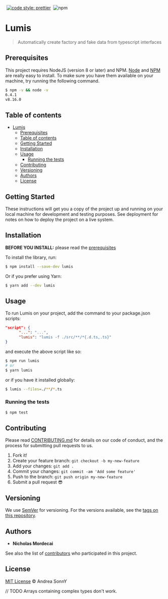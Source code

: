[![<megmut>](https://circleci.com/gh/megmut/lumis.svg?style=svg)](https://app.circleci.com/pipelines/github/megmut/lumis?branch=master)
[![code style: prettier](https://img.shields.io/badge/code_style-prettier-ff69b4.svg?style=flat-square)](https://github.com/prettier/prettier)
[![<typescript>](https://badgen.net/badge/typescript/strict%20%F0%9F%92%AA/blue?icon=typescript)](https://www.typescriptlang.org/)
![npm](https://img.shields.io/npm/v/lumis?style=flat-square)

# Lumis

> Automatically create factory and fake data from typescript interfaces

## Prerequisites

This project requires NodeJS (version 8 or later) and NPM.
[Node](http://nodejs.org/) and [NPM](https://npmjs.org/) are really easy to install.
To make sure you have them available on your machine,
try running the following command.

```sh
$ npm -v && node -v
6.4.1
v8.16.0
```

## Table of contents

- [Lumis](#lumis)
  - [Prerequisites](#prerequisites)
  - [Table of contents](#table-of-contents)
  - [Getting Started](#getting-started)
  - [Installation](#installation)
  - [Usage](#usage)
    - [Running the tests](#running-the-tests)
  - [Contributing](#contributing)
  - [Versioning](#versioning)
  - [Authors](#authors)
  - [License](#license)

## Getting Started

These instructions will get you a copy of the project up and running on your local machine for development and testing purposes. See deployment for notes on how to deploy the project on a live system.

## Installation

**BEFORE YOU INSTALL:** please read the [prerequisites](#prerequisites)


To install the library, run:

```sh
$ npm install --save-dev lumis
```

Or if you prefer using Yarn:

```sh
$ yarn add --dev lumis
```

## Usage

To run Lumis on your project, add the command to your package.json scripts:

```json 
"script": {
      "...": "...",
      "lumis": "lumis -f ./src/**/*{.d.ts,.ts}"
}
```
and execute the above script like so:
```sh
$ npm run lumis
# or
$ yarn lumis
```

or if you have it installed globally:
```sh
$ lumis --files=./**/*.ts
```

### Running the tests

```sh
$ npm test
```




## Contributing

Please read [CONTRIBUTING.md](CONTRIBUTING.md) for details on our code of conduct, and the process for submitting pull requests to us.

1.  Fork it!
2.  Create your feature branch: `git checkout -b my-new-feature`
3.  Add your changes: `git add .`
4.  Commit your changes: `git commit -am 'Add some feature'`
5.  Push to the branch: `git push origin my-new-feature`
6.  Submit a pull request :sunglasses:

## Versioning

We use [SemVer](http://semver.org/) for versioning. For the versions available, see the [tags on this repository](https://github.com/your/project/tags).

## Authors

- **Nicholas Mordecai**

See also the list of [contributors](https://github.com/your/project/contributors) who participated in this project.

## License

[MIT License](https://andreasonny.mit-license.org/2019) © Andrea SonnY

// TODO
Arrays containing complex types don't work.
